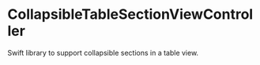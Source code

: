 # CollapsibleTableSectionViewController
Swift library to support collapsible sections in a table view.
